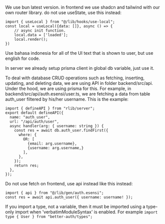 We use bun latest version. in frontend we use shadcn and tailwind with our own router library. do not use useState, use this instead: 

```
import { useLocal } from "@/lib/hooks/use-local";
const local = useLocal({data: []}, async () => {
    // async init function.
    local.data = ['loaded'];
    local.render();
})
```

Use bahasa indonesia for all of the UI text that is shown to user, but use english for code.

In server we already setup prisma client in global db variable, just use it.

To deal with database CRUD operations such as fetching, inserting, updating, and deleting data, we are using API in folder backend/src/api. Under the hood, we are using prisma for this. For example, in backend/src/api/auth.esensi/user.ts, we are fetching a data from table auth_user filtered by his/her username. This is the example:

```
import { defineAPI } from "rlib/server";
export default defineAPI({
  name: "auth_user",
  url: "/api/auth/user",
  async handler(arg: { username: string }) {
    const res = await db.auth_user.findFirst({
      where: {
        OR: [
          {email: arg.username},
          {username: arg.username,}
        ],
      },
    });
    return res;
  },
});

```
Do not use fetch on frontend, use api instead like this instead:

```
import { api } from "@/lib/gen/auth.esensi";
const res = await api.auth_user({ username: username! });
```

If you import a type, not a variable, then it must be imported using a type-only import when 'verbatimModuleSyntax' is enabled. For example `import type { User } from "better-auth/types";`

